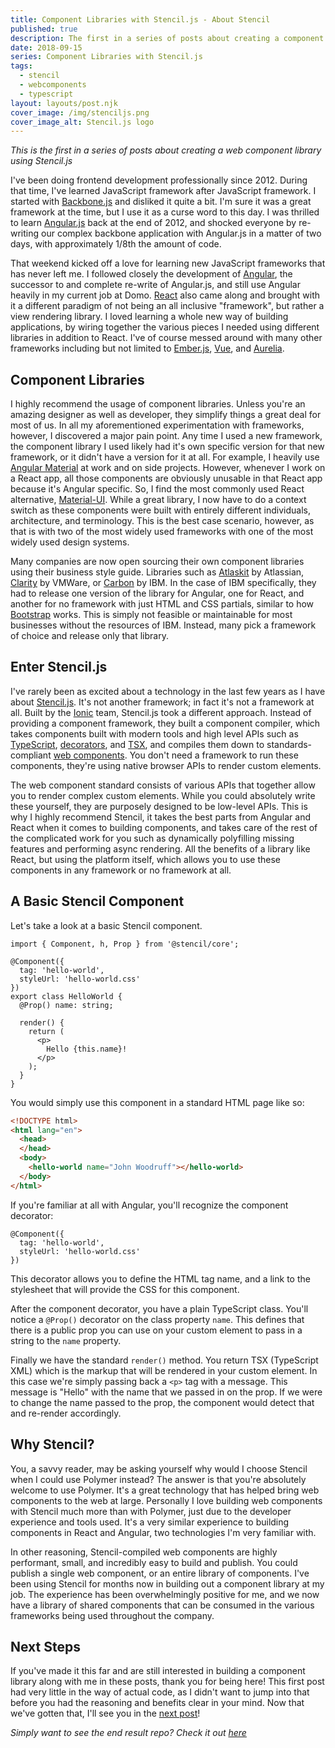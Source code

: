 ```yaml
---
title: Component Libraries with Stencil.js - About Stencil
published: true
description: The first in a series of posts about creating a component library using Stencil.js
date: 2018-09-15
series: Component Libraries with Stencil.js
tags:
  - stencil
  - webcomponents
  - typescript
layout: layouts/post.njk
cover_image: /img/stenciljs.png
cover_image_alt: Stencil.js logo
---
```


*This is the first in a series of posts about creating a web component library using Stencil.js*

I've been doing frontend development professionally since 2012. During that time, I've learned JavaScript framework after JavaScript framework. I started with [Backbone.js](http://backbonejs.org/) and disliked it quite a bit. I'm sure it was a great framework at the time, but I use it as a curse word to this day. I was thrilled to learn [Angular.js](https://angularjs.org/) back at the end of 2012, and shocked everyone by re-writing our complex backbone application with Angular.js in a matter of two days, with approximately 1/8th the amount of code.

That weekend kicked off a love for learning new JavaScript frameworks that has never left me. I followed closely the development of [Angular](https://angular.io/), the successor to and complete re-write of Angular.js, and still use Angular heavily in my current job at Domo. [React](https://reactjs.org/) also came along and brought with it a different paradigm of not being an all inclusive "framework", but rather a view rendering library. I loved learning a whole new way of building applications, by wiring together the various pieces I needed using different libraries in addition to React. I've of course messed around with many other frameworks including but not limited to [Ember.js](https://www.emberjs.com/), [Vue](https://vuejs.org/), and [Aurelia](https://aurelia.io/).

## Component Libraries

I highly recommend the usage of component libraries. Unless you're an amazing designer as well as developer, they simplify things a great deal for most of us. In all my aforementioned experimentation with frameworks, however, I discovered a major pain point. Any time I used a new framework, the component library I used likely had it's own specific version for that new framework, or it didn't have a version for it at all. For example, I heavily use [Angular Material](https://material.angular.io/) at work and on side projects. However, whenever I work on a React app, all those components are obviously unusable in that React app because it's Angular specific. So, I find the most commonly used React alternative, [Material-UI](https://material-ui.com/). While a great library, I now have to do a context switch as these components were built with entirely different individuals, architecture, and terminology. This is the best case scenario, however, as that is with two of the most widely used frameworks with one of the most widely used design systems.

Many companies are now open sourcing their own component libraries using their business style guide. Libraries such as [Atlaskit](https://atlaskit.atlassian.com/) by Atlassian, [Clarity](https://vmware.github.io/clarity/) by VMWare, or [Carbon](http://www.carbondesignsystem.com/) by IBM. In the case of IBM specifically, they had to release one version of the library for Angular, one for React, and another for no framework with just HTML and CSS partials, similar to how [Bootstrap](https://getbootstrap.com/) works. This is simply not feasible or maintainable for most businesses without the resources of IBM. Instead, many pick a framework of choice and release only that library.

## Enter Stencil.js

I've rarely been as excited about a technology in the last few years as I have about [Stencil.js](https://stenciljs.com/). It's not another framework; in fact it's not a framework at all. Built by the [Ionic](https://ionicframework.com/) team, Stencil.js took a different approach. Instead of providing a component framework, they built a component compiler, which takes components built with modern tools and high level APIs such as [TypeScript](https://www.typescriptlang.org/), [decorators](https://www.typescriptlang.org/docs/handbook/decorators.html), and [TSX](https://www.typescriptlang.org/docs/handbook/jsx.html), and compiles them down to standards-compliant [web components](https://www.webcomponents.org/). You don't need a framework to run these components, they're using native browser APIs to render custom elements.

The web component standard consists of various APIs that together allow you to render complex custom elements. While you could absolutely write these yourself, they are purposely designed to be low-level APIs. This is why I highly recommend Stencil, it takes the best parts from Angular and React when it comes to building components, and takes care of the rest of the complicated work for you such as dynamically polyfilling missing features and performing async rendering. All the benefits of a library like React, but using the platform itself, which allows you to use these components in any framework or no framework at all.

## A Basic Stencil Component

Let's take a look at a basic Stencil component.

```tsx
import { Component, h, Prop } from '@stencil/core';

@Component({
  tag: 'hello-world',
  styleUrl: 'hello-world.css'
})
export class HelloWorld {
  @Prop() name: string;

  render() {
    return (
      <p>
        Hello {this.name}!
      </p>
    );
  }
}
```

You would simply use this component in a standard HTML page like so:

```html
<!DOCTYPE html>
<html lang="en">
  <head>
  </head>
  <body>
    <hello-world name="John Woodruff"></hello-world>
  </body>
</html>
```

If you're familiar at all with Angular, you'll recognize the component decorator:

```tsx
@Component({
  tag: 'hello-world',
  styleUrl: 'hello-world.css'
})
```

This decorator allows you to define the HTML tag name, and a link to the stylesheet that will provide the CSS for this component.

After the component decorator, you have a plain TypeScript class. You'll notice a `@Prop()` decorator on the class property `name`. This defines that there is a public prop you can use on your custom element to pass in a string to the `name` property.

Finally we have the standard `render()` method. You return TSX (TypeScript XML) which is the markup that will be rendered in your custom element. In this case we're simply passing back a `<p>` tag with a message. This message is "Hello" with the name that we passed in on the prop. If we were to change the name passed to the prop, the component would detect that and re-render accordingly.

## Why Stencil?

You, a savvy reader, may be asking yourself why would I choose Stencil when I could use Polymer instead? The answer is that you're absolutely welcome to use Polymer. It's a great technology that has helped bring web components to the web at large. Personally I love building web components with Stencil much more than with Polymer, just due to the developer experience and tools used. It's a very similar experience to building components in React and Angular, two technologies I'm very familiar with.

In other reasoning, Stencil-compiled web components are highly performant, small, and incredibly easy to build and publish. You could publish a single web component, or an entire library of components. I've been using Stencil for months now in building out a component library at my job. The experience has been overwhelmingly positive for me, and we now have a library of shared components that can be consumed in the various frameworks being used throughout the company.

## Next Steps

If you've made it this far and are still interested in building a component library along with me in these posts, thank you for being here! This first post had very little in the way of actual code, as I didn't want to jump into that before you had the reasoning and benefits clear in your mind. Now that we've gotten that, I'll see you in the [next post](https://dev.to/johnwoodruff91/component-libraries-with-stenciljs---getting-started-4jej)!

*Simply want to see the end result repo? Check it out [here](https://github.com/johnbwoodruff/mountain-ui)*
